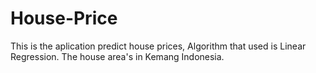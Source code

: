 # House-Price

This is the aplication predict house prices, Algorithm that used is Linear Regression. 
The house area's in Kemang Indonesia.
